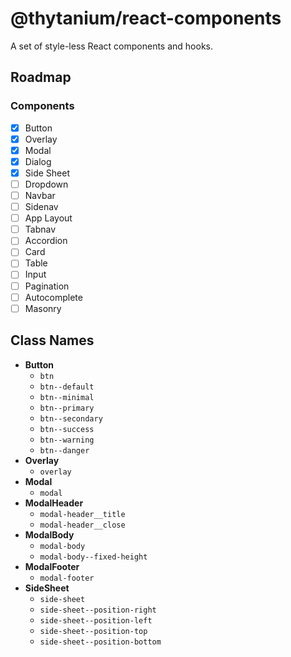 # @thytanium/react-components

A set of style-less React components and hooks.

## Roadmap

### Components

- [x] Button
- [x] Overlay
- [x] Modal
- [x] Dialog
- [x] Side Sheet
- [ ] Dropdown
- [ ] Navbar
- [ ] Sidenav
- [ ] App Layout
- [ ] Tabnav
- [ ] Accordion
- [ ] Card
- [ ] Table
- [ ] Input
- [ ] Pagination
- [ ] Autocomplete
- [ ] Masonry

## Class Names

- **Button**
  - `btn`
  - `btn--default`
  - `btn--minimal`
  - `btn--primary`
  - `btn--secondary`
  - `btn--success`
  - `btn--warning`
  - `btn--danger`
- **Overlay**
  - `overlay`
- **Modal**
  - `modal`
- **ModalHeader**
  - `modal-header__title`
  - `modal-header__close`
- **ModalBody**
  - `modal-body`
  - `modal-body--fixed-height`
- **ModalFooter**
  - `modal-footer`
- **SideSheet**
  - `side-sheet`
  - `side-sheet--position-right`
  - `side-sheet--position-left`
  - `side-sheet--position-top`
  - `side-sheet--position-bottom`
